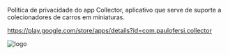 Política de privacidade do app Collector, aplicativo que serve de suporte a colecionadores de carros em miniaturas.

https://play.google.com/store/apps/details?id=com.paulofersi.collector

![logo](https://user-images.githubusercontent.com/80499561/170839174-18e428c1-0471-4640-bfb4-ad3962604ec1.jpg)
